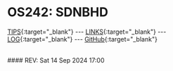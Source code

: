 ---
---

# OS242: SDNBHD

[TIPS](TIPS/){:target="_blank"} --- [LINKS](LINKS/){:target="_blank"} --- [LOG](TXT/mylog.txt){:target="_blank"} --- [GitHub](https://github.com/sdnbhd/os242/){:target="_blank"}

<br>
#### REV: Sat 14 Sep 2024 17:00
<br>
